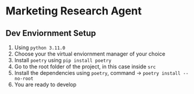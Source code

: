 # Marketing Research Agent 


## Dev Enviornment Setup 

1. Using `python 3.11.0`
2. Choose your the virtual enviornment manager of your choice
3. Install `poetry` using `pip install poetry`
4. Go to the root folder of the project, in this case inside `src`
5. Install the dependencies using `poetry`, command -> `poetry install --no-root`
6. You are ready to develop
